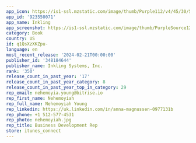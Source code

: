 ```yaml
---
app_icon: https://is1-ssl.mzstatic.com/image/thumb/Purple112/v4/45/30/50/453050d2-594a-a544-b40b-c7bb9182ac67/InklingAppIcon-1x_U007emarketing-0-7-0-85-220-0.png/1024x1024bb.png
app_id: '923550071'
app_name: Inkling
app_screenshot: https://is1-ssl.mzstatic.com/image/thumb/PurpleSource122/v4/2a/eb/7b/2aeb7bac-a67a-cb29-ea0a-fc164a7ea7de/9e7b373d-7edf-41b8-a995-5a94ca4ac957_Simulator_Screen_Shot_-_iPhone_13_Pro_Max_-_2022-03-17_at_10.47.25.png/1284x2778bb.png
category: Book
country: US
id: q1QsXzXKZpu-
language: en
most_recent_release: '2024-02-21T00:00:00'
publisher_id: '348184644'
publisher_name: Inkling Systems, Inc.
rank: '350'
release_count_in_past_year: '17'
release_count_in_past_year_category: 8
release_count_in_past_year_top_in_category: 29
rep_email: nehemoyia.young@bitrise.io
rep_first_name: Nehemoyiah
rep_full_name: Nehemoyiah Young
rep_linkedin: https://uk.linkedin.com/in/anna-magnussen-0977131b
rep_phone: +1 512-577-4531
rep_photo: nehemoyiah.jpg
rep_title: Business Development Rep
store: itunes_connect
---
```

